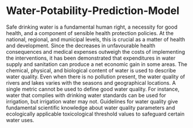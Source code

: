 # Water-Potability-Prediction-Model

Safe drinking water is a fundamental human right, a necessity for good health, and a component of sensible health protection policies. At the national, regional, and municipal levels, this is crucial as a matter of health and development. Since the decreases in unfavourable health consequences and medical expenses outweigh the costs of implementing the interventions, it has been demonstrated that expenditures in water supply and sanitation can produce a net economic gain in some areas.
The chemical, physical, and biological content of water is used to describe water quality. Even when there is no pollution present, the water quality of rivers and lakes varies with the seasons and geographical locations. A single metric cannot be used to define good water quality. For instance, water that complies with drinking water standards can be used for irrigation, but irrigation water may not. Guidelines for water quality give fundamental scientific knowledge about water quality parameters and ecologically applicable toxicological threshold values to safeguard certain water uses.
